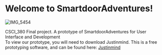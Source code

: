 # Welcome to SmartdoorAdventures!

![IMG_5454](https://user-images.githubusercontent.com/45014784/144525822-75b1959b-8409-4aa8-a8d8-92b1178b9344.jpg)

CSCI_380 Final project. A prototype of SmartdoorAdventures for User Interface and Development  
To view our prototype, you will need to download Justinmind. This is a free prototyping software, and can be found here: [Justinmind](https://www.justinmind.com/home-a?k=justinmind&a=295677078132&adg=23874442871&cmp=323175791&match=e&adposition=&utm_medium=cpc&utm_source=google&utm_campaign=323175791&utm_term=justinmind_e&gclid=Cj0KCQiA-qGNBhD3ARIsAO_o7ymYs7MaTNAkrK43PEFX7GbGTKmjNjzaKp6x3Zgc4QH0_QCCPWh-_H8aAjJREALw_wcB)
